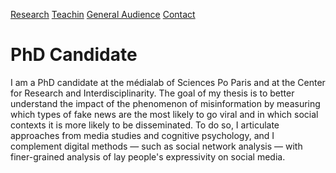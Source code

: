 [Research](https://manonberriche.github.io/research.md) [Teachin]() [General Audience]() [Contact]()

# PhD Candidate

I am a PhD candidate at the médialab of Sciences Po Paris and at the Center for Research and Interdisciplinarity. The goal of my thesis is  to better understand the impact of the phenomenon of misinformation by measuring which types of fake news are the most likely to go viral and in which social contexts it is  more likely to be disseminated. To do so, I articulate approaches from media studies and cognitive psychology, and I complement digital methods — such as social network analysis — with finer-grained analysis of lay people's expressivity on social media.
